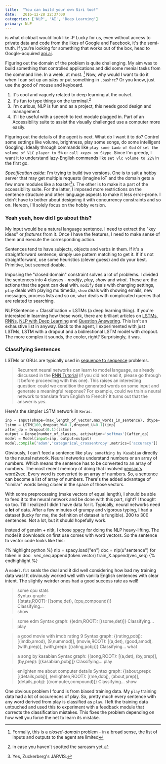 ```yaml
---
title:  "You can build your own Siri too!"
date:   2016-12-28 22:37:00
categories: ['NLP', 'AI', 'Deep Learning']
primary: NLP
---
```


is what clickbait would look like :P Lucky for us, even without access to private data and code from the likes of Google and Facebook, it's the semi-truth. If you're looking for something that works out of the box, head to Google-acquired [api.ai](https://api.ai/). 

Figuring out the domain of the problem is quite challenging. My aim was to build something that controlled applications and did some menial tasks from the command line. In a week, at most. [^1] Now, why would I want to do it when I can set up an _alias_ or put something in `.bashrc`? Or you know, just use the good ol' mouse and keyboard. 

1. It's cool and vaguely related to deep learning at the outset.
2. It's fun to type things on the terminal.[^2]
3. I'm curious, NLP is fun and as a project, this needs good design and management.
4. It'll be useful with a speech to text module plugged in. Part of an Accessibility suite to assist the visually challenged use a computer more easily.

Figuring out the details of the agent is next. What do I want it to do? Control some settings like volume, brightness, play some songs, do some intelligent Googling. Ideally through commands like `play some Lamb of God` or `set the volume of VLC player to 5%` or `call <xyz> on Skype`.  Since I'm greedy, I want it to understand lazy-English commands like `set vlc volume to 22%` in the first go.

_Specification aside_: I'm trying to build two versions. One is to suit a hobby server that may get multiple requests (imagine IoT and the domain gets a few more modules like a toaster[^3]). The other is to make it a part of the accessibility suite. For the latter, I imposed more restrictions on the sentence structure and other language aspects to make it less error-prone. I didn't have to bother about designing it with concurrency constraints and so on. Hereon, I'll solely focus on the hobby version.

### Yeah yeah, how did I go about this?

My input would be a natural language sentence. I need to extract the "key ideas" or _features_ from it. Once I have the features, I need to make sense of them and execute the corresponding action. 

Sentences tend to have subjects, objects and verbs in them. If it's a straightforward sentence, simply use pattern matching to get it. If it's not straightforward, use some heuristics (clever guess) and do your best. Primitive, but seemed doable.

Imposing the "closed domain" constraint solves a lot of problems. I divided the sentences into 4 classes - _modify_, _play_, _show_ and _what_. These are the actions that the agent can deal with. `modify` deals with changing settings, `play` deals with playing multimedia, `show` deals with showing emails, new messages, process lists and so on, `what` deals with complicated queries that are related to searching.

NLP/Sentence + Classification = LSTMs (a deep learning thing). If you're interested in learning how these work, there are brilliant articles on [LSTMs](http://colah.github.io/posts/2015-08-Understanding-LSTMs/), [RNNs](http://karpathy.github.io/2015/05/21/rnn-effectiveness/), [NLP with Deep Learning](http://colah.github.io/posts/2014-07-NLP-RNNs-Representations/) and [Question Answering](http://benjaminbolte.com/blog/2016/keras-language-modeling.html). This isn't an exhaustive list in anyway. Back to the agent, I experimented with just LSTMs, LSTM with a dropout and a bidirectional LSTM model with dropout. The more complex it sounds, the cooler, right? Surprisingly, it was. 

### Classifying Sentences

LSTMs or GRUs are typically used in [sequence to sequence](https://www.tensorflow.org/tutorials/seq2seq/) problems.

> Recurrent neural networks can learn to model language, as already discussed in the [RNN Tutorial](https://www.tensorflow.org/tutorials/recurrent/index) (if you did not read it, please go through it before proceeding with this one). This raises an interesting question: could we condition the generated words on some input and generate a meaningful response? For example, could we train a neural network to translate from English to French? It turns out that the answer is *yes*.

Here's the simpler LSTM network in `Keras`.

``` python
inp = Input(shape=(max_length_of_vector,max_words_in_sentence), dtype='float32')
lstmn = LSTM(100,dropout_W=0.1,dropout_U=0.1)(inp)
after_dp = Dropout(0.1)(lstmn)
output = Dense(number_of_classes, activation='softmax')(after_dp)
model = Model(input=inp, output=output)
model.compile('adam','categorical_crossentropy',metrics=['accuracy'])
```

Obviously, I can't feed a sentence like `play something by Kasabian` directly to the neural network. Neural networks understand numbers or an array of numbers. Which means the sentence has to be converted to an array of numbers. The most recent memory of doing that involved [gensim's word2vec](https://radimrehurek.com/gensim/models/word2vec.html). Every word is converted to an array of numbers. So, a sentence can become a list of array of numbers. There's the added advantage of "similar" words being closer in the space of those vectors.  

With some preprocessing (make vectors of equal length), I should be able to feed it to the neural network and be done with this part, right? I thought so too. Till I realized I didn't have data for it. Typically, neural networks need a **lot** of data. After a few minutes of grumpy and vigorous typing, I had a dataset (lucky for me, the definition of dataset is fungible). 200 to 300 sentences. Not a lot, but it should hopefully work.

Instead of gensim + nltk, I chose [spacy](https://spacy.io/) for doing the NLP heavy-lifting. The model it downloads on first use comes with word vectors. So the sentence to vector code looks like this:

{% highlight python %}
nlp = spacy.load("en")
doc = nlp(u"sentence")
for token in doc:
​	vec_seq.append(token.vector)
train_X.append(vec_seq)
{% endhighlight %}

A `model.fit` seals the deal and it did well considering how bad my training data was! It obviously worked well with vanilla English sentences with clear intent. The slightly weirder ones had a good success rate as well!

>  some cpu stats  
>  Syntax graph:  
>  {(stats,ROOT): [(some,det), (cpu,compound)]}  
>  Classifying...  
>  show

>  some edm
>  Syntax graph: 
>  {(edm,ROOT): [(some,det)]}
>  Classifying...
>  play

>  a good movie with imdb rating 9
>  Syntax graph: 
>  {(rating,pobj): [(imdb,amod), (9,nummod)], (movie,ROOT): [(a,det), (good,amod), (with,prep)], (with,prep): [(rating,pobj)]}
>  Classifying...
>  what

>  a song by kasabian
>  Syntax graph: 
>  {(song,ROOT): [(a,det), (by,prep)], (by,prep): [(kasabian,pobj)]}
>  Classifying...
>  play

>  enlighten me about computer details
>  Syntax graph:
>  {(about,prep): [(details,pobj)], (enlighten,ROOT): [(me,dobj), (about,prep)], (details,pobj): [(computer,compound)]}
>  Classifying...
>  show

One obvious problem I found is from biased training data. My `play` training data had a lot of occurences of play. So, pretty much every sentence with any word derived from play is classified as `play`. I left the training data untouched and used this to experiment with a feedback module that corrects the classification mistakes. This fixes the problem depending on how well you force the net to learn its mistake.

[^1]: Formally, this is a *closed-domain* problem - in a broad sense, the list of inputs and outputs to the agent are limited

[^2]: in case you haven't spotted the sarcasm yet.
[^3]: Yes, Zuckerberg's JARVIS.